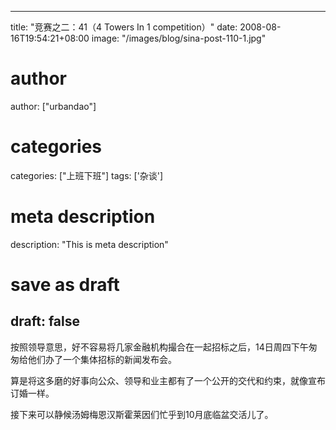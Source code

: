 
---
title: "竞赛之二：41（4 Towers In 1 competition）"
date: 2008-08-16T19:54:21+08:00
image: "/images/blog/sina-post-110-1.jpg"
# author
author: ["urbandao"]
# categories
categories: ["上班下班"]
tags: ['杂谈']
# meta description
description: "This is meta description"
# save as draft
draft: false
---

按照领导意思，好不容易将几家金融机构撮合在一起招标之后，14日周四下午匆匆给他们办了一个集体招标的新闻发布会。

算是将这多磨的好事向公众、领导和业主都有了一个公开的交代和约束，就像宣布订婚一样。

接下来可以静候汤姆梅恩汉斯霍莱因们忙乎到10月底临盆交活儿了。
